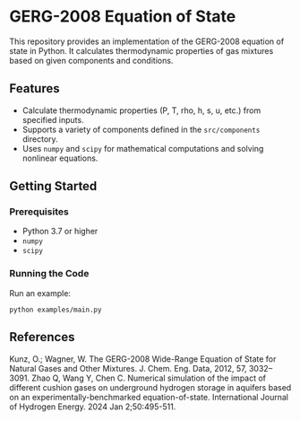 # GERG-2008 Equation of State

This repository provides an implementation of the GERG-2008 equation of state in Python. It calculates thermodynamic properties of gas mixtures based on given components and conditions.

## Features

- Calculate thermodynamic properties (P, T, rho, h, s, u, etc.) from specified inputs.
- Supports a variety of components defined in the `src/components` directory.
- Uses `numpy` and `scipy` for mathematical computations and solving nonlinear equations.

## Getting Started

### Prerequisites

- Python 3.7 or higher
- `numpy`
- `scipy`

### Running the Code
Run an example:
```
python examples/main.py
```

## References
Kunz, O.; Wagner, W. The GERG-2008 Wide-Range Equation of State for Natural Gases and Other Mixtures. J. Chem. Eng. Data, 2012, 57, 3032–3091.
Zhao Q, Wang Y, Chen C. Numerical simulation of the impact of different cushion gases on underground hydrogen storage in aquifers based on an experimentally-benchmarked equation-of-state. International Journal of Hydrogen Energy. 2024 Jan 2;50:495-511.